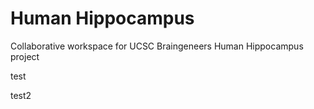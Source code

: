 # Human Hippocampus
 
Collaborative workspace for UCSC Braingeneers Human Hippocampus project


test

test2



